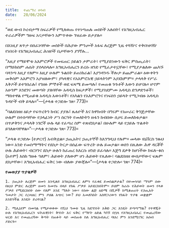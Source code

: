 ```yaml
---
title:  ተጨማሪ ሀሳብ
date:   28/06/2024
---
```


“ወደ ውብ ኮረብታማ ስፍራዎች የሚለወጡ የተነጣጠሉ መስኮች አሉበት፤ የእግዚአብሔር ተራራዎችም ግዙፍ አናታቸውን አምጥቀው ገዝፈው ይታያሉ።

በእነዚያ ጸጥታ በሰፈነባቸው መስኮች በሕያው ምንጮች አፋፍ ለረጅም ጊዜ ተጓዥና ተቅበዝባዥ የነበሩት የእግዚአብሔር ሕዝቦች ቤታቸውን ያገኛሉ…

“እዚያ የማይሞቱ አእምሮዎች የመፍጠር ኃይልን ታምራት፣ የሚያድነውን ፍቅር ምስጢራት፣ በማይከስም ሐሴት ያሰላስላሉ። እግዚአብሔርን ይረሱ ዘንድ የሚፈታተኗቸው፣ የሚያታልለው ጨካኙ ባላንጣ እዚያ የለም። እዚያ ሁሉም ጉልበት ይጠነክራል፤ እያንዳንዱ ችሎታ ይጨምራል። ዕውቀትን መቅሰም አእምሮን አያዝለውም፣ ያካላዊና የአእምሮአዊ ኃይላትንም አያደክምም። ታላላቅ የሥራ እቅዶች ይተገበራሉ፤ የገዘፉ ምኞቶች ወደ ፍጻሜ ይመጣሉ፤ የመጠቁ ጉጉቶች እውን ይሆናሉ። ሆኖም አሁንም እንደገና መወጣት ያለባቸው አዳዲስ ከፍታዎች፣ የሚያስደምሙ አዳዲስ ድንቃድንቆች፣ ማስተዋል የሚጠይቁ አዳዲስ እውነቶች፣ የአካልን የአእምሮንና የነፍስን ኃይላት የሚጋብዙ አዳዲስ ጉዳዮች ብቅ ይላሉ።”—(ታላቁ ተጋድሎ ገጽ፡ 773)።

“ባልደበዘዘ ዕይታ የፍጥረትን ክብር ያያሉ፤ ጸሐዮች እና ከዋክብት በግሩም የአሠራር ቅንጅታቸው ሁሉም በተሰጣቸው የኃላፊነት ሥነ ስርዓት የመለኮትን ዙፋን ከብበው ሲዞሩ ይመለከቱታል። በጥቃቅንና ታላላቅ ነገሮች ሁሉ ላይ የፈጣሪ ስም ተጽፎበታል፤ በሁሉም ላይ የኃይሉ ጥልቀት ይገለጽባቸዋል።”--ታላቁ ተጋድሎ ገጽ፡ 773)።

“ታላቁ ተጋድሎ (ተቃርኖ) አብቅቷል። ኃጢአትና ኃጢተኞች ከእንግዲህ የሉም። መላው ዩኒቨርስ ንጹህ ነው። አንድ የመስማማትና የደስታ ትርታ በሰፊው ፍጥረት ሁሉ ይመታል። ወሰን በሌለው ሕዋ ዳርቾች ሁሉ ሕይወት፣ ብርሃንና ደስታ ሁሉን ከፈጠረ ከእርሱ ዘንድ ይፈሳሉ። እጅግ ደቃቅ ከሆነችው ከፍለ-ቁስ (አተም) እስከ ግዙፉ ዓለም፣ ሕይወት ያለውም ሆነ ሕይወት የሌለው፣ ባልደበዘዘ ውበታቸውና ፍጹም ደስታቸው፣ እግዚአብሔር ፍቅር ነው ብለው ያውጃሉ።”—(ታላቁ ተጋድሎ፡ ገጽ፡ 774)።

**የመወያያ ጥያቄዎች**

`1. ኃጢአት ለረጅም ዘመን እንዲቆይ እግዚአብሔር ለምን የፈቀደ ይመስልዎታል? በተመሳሳይ ማንም ሰው በዚህ ምድር ለረጅም ዘመን ከመኖሩ በላይ የከፋ ሥቃይ አይደርስበትም። ይህም ከራሱ የሕይወት ዘመን የላቀ ሥቃይ የሚደርስበት ሰው የለም እንደ ማለት ነው። የሰው ልጅ ዕድሜ በሺዎች ከሚቆጠሩት የኃጢአት ዓመታት ጋር ሲነጻጸር ምን ያህል አጭር ነው? ይህ አመለካከት አስቸጋሪውን የክፋት ጥያቄ መቋቋም እንድንችል እንዴት ይረዳናል?`

`2. ሚሊኒየም በመባል የሚታወቀው የሺህ ዓመቱ ጊዜ ከደኅንነት እቅድ ጋር እንዴት ይጣጣማል? የተዋጁት ሁሉ የእግዚአብሔርን ፍትሐዊነት፣ ቅንነት እና ፍቅር የማየት ዕድል ካገኙ በኋላ የእግዚአብሔር የመጨረሻው ፍርድ እና የመጨረሻው ቅጣት በጠፉት ላይ መሰጠቱ ስለ እግዚአብሔር ባህሪ ምን እንደሚናገር አሰብ ያድርጉ።`